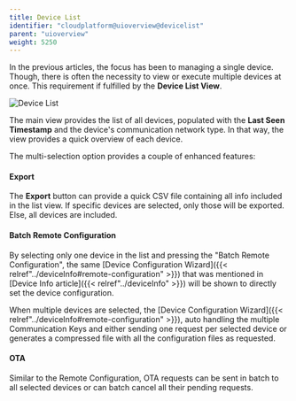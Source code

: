 ```yaml
---
title: Device List
identifier: "cloudplatform@uioverview@devicelist"
parent: "uioverview"
weight: 5250
---
```


In the previous articles, the focus has been to managing a single device. Though, there is often the necessity to view or execute multiple devices at once. This requirement if fulfilled by the __Device List View__. 

![Device List](/images/console_tutorial/device_list.png?width=60pc)

The main view provides the list of all devices, populated with the __Last Seen Timestamp__ and the device's communication network type. In that way, the view provides a quick overview of each device. 

The multi-selection option provides a couple of enhanced features: 

#### Export

The __Export__ button can provide a quick CSV file containing all info included in the list view. If specific devices are selected, only those will be exported. Else, all devices are included.

#### Batch Remote Configuration 

By selecting only one device in the list and pressing the "Batch Remote Configuration", the same [Device Configuration Wizard]({{< relref"../deviceInfo#remote-configuration" >}}) that was mentioned in [Device Info article]({{< relref"../deviceInfo" >}}) will be shown to directly set the device configuration. 

When multiple devices are selected, the [Device Configuration Wizard]({{< relref"../deviceInfo#remote-configuration" >}}), auto handling the multiple Communication Keys and either sending one request per selected device or generates a compressed file with all the configuration files as requested. 

#### OTA

Similar to the Remote Configuration, OTA requests can be sent in batch to all selected devices or can batch cancel all their pending requests.